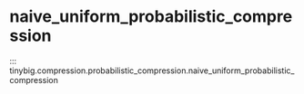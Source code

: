 # naive_uniform_probabilistic_compression

::: tinybig.compression.probabilistic_compression.naive_uniform_probabilistic_compression